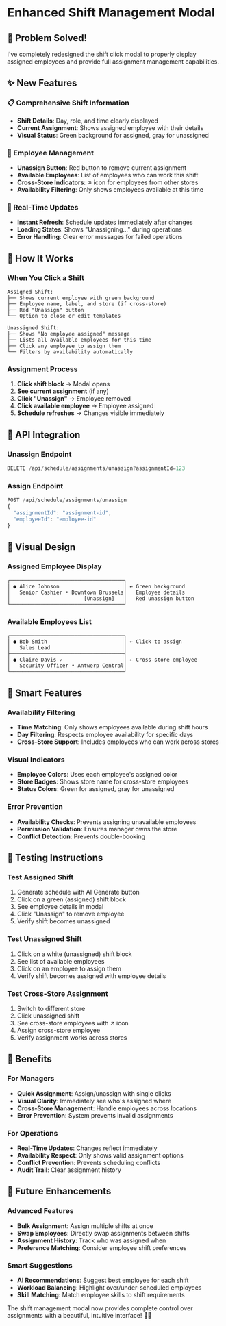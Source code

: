 # Enhanced Shift Management Modal

## 🎉 **Problem Solved!**

I've completely redesigned the shift click modal to properly display assigned employees and provide full assignment management capabilities.

## ✨ **New Features**

### **📋 Comprehensive Shift Information**
- **Shift Details**: Day, role, and time clearly displayed
- **Current Assignment**: Shows assigned employee with their details
- **Visual Status**: Green background for assigned, gray for unassigned

### **👤 Employee Management**
- **Unassign Button**: Red button to remove current assignment
- **Available Employees**: List of employees who can work this shift
- **Cross-Store Indicators**: ↗ icon for employees from other stores
- **Availability Filtering**: Only shows employees available at this time

### **🔄 Real-Time Updates**
- **Instant Refresh**: Schedule updates immediately after changes
- **Loading States**: Shows "Unassigning..." during operations
- **Error Handling**: Clear error messages for failed operations

## 🎯 **How It Works**

### **When You Click a Shift**
```
Assigned Shift:
├── Shows current employee with green background
├── Employee name, label, and store (if cross-store)
├── Red "Unassign" button
└── Option to close or edit templates

Unassigned Shift:
├── Shows "No employee assigned" message
├── Lists all available employees for this time
├── Click any employee to assign them
└── Filters by availability automatically
```

### **Assignment Process**
1. **Click shift block** → Modal opens
2. **See current assignment** (if any)
3. **Click "Unassign"** → Employee removed
4. **Click available employee** → Employee assigned
5. **Schedule refreshes** → Changes visible immediately

## 🚀 **API Integration**

### **Unassign Endpoint**
```typescript
DELETE /api/schedule/assignments/unassign?assignmentId=123
```

### **Assign Endpoint**
```typescript
POST /api/schedule/assignments/unassign
{
  "assignmentId": "assignment-id",
  "employeeId": "employee-id"
}
```

## 🎨 **Visual Design**

### **Assigned Employee Display**
```
┌─────────────────────────────────────┐
│ ● Alice Johnson                     │ ← Green background
│   Senior Cashier • Downtown Brussels│   Employee details
│                        [Unassign]   │   Red unassign button
└─────────────────────────────────────┘
```

### **Available Employees List**
```
┌─────────────────────────────────────┐
│ ● Bob Smith                         │ ← Click to assign
│   Sales Lead                        │
├─────────────────────────────────────┤
│ ● Claire Davis ↗                    │ ← Cross-store employee
│   Security Officer • Antwerp Central│
└─────────────────────────────────────┘
```

## 🔧 **Smart Features**

### **Availability Filtering**
- **Time Matching**: Only shows employees available during shift hours
- **Day Filtering**: Respects employee availability for specific days
- **Cross-Store Support**: Includes employees who can work across stores

### **Visual Indicators**
- **Employee Colors**: Uses each employee's assigned color
- **Store Badges**: Shows store name for cross-store employees
- **Status Colors**: Green for assigned, gray for unassigned

### **Error Prevention**
- **Availability Checks**: Prevents assigning unavailable employees
- **Permission Validation**: Ensures manager owns the store
- **Conflict Detection**: Prevents double-booking

## 🧪 **Testing Instructions**

### **Test Assigned Shift**
1. Generate schedule with AI Generate button
2. Click on a green (assigned) shift block
3. See employee details in modal
4. Click "Unassign" to remove employee
5. Verify shift becomes unassigned

### **Test Unassigned Shift**
1. Click on a white (unassigned) shift block
2. See list of available employees
3. Click on an employee to assign them
4. Verify shift becomes assigned with employee details

### **Test Cross-Store Assignment**
1. Switch to different store
2. Click unassigned shift
3. See cross-store employees with ↗ icon
4. Assign cross-store employee
5. Verify assignment works across stores

## 🎯 **Benefits**

### **For Managers**
- **Quick Assignment**: Assign/unassign with single clicks
- **Visual Clarity**: Immediately see who's assigned where
- **Cross-Store Management**: Handle employees across locations
- **Error Prevention**: System prevents invalid assignments

### **For Operations**
- **Real-Time Updates**: Changes reflect immediately
- **Availability Respect**: Only shows valid assignment options
- **Conflict Prevention**: Prevents scheduling conflicts
- **Audit Trail**: Clear assignment history

## 🔮 **Future Enhancements**

### **Advanced Features**
- **Bulk Assignment**: Assign multiple shifts at once
- **Swap Employees**: Directly swap assignments between shifts
- **Assignment History**: Track who was assigned when
- **Preference Matching**: Consider employee shift preferences

### **Smart Suggestions**
- **AI Recommendations**: Suggest best employee for each shift
- **Workload Balancing**: Highlight over/under-scheduled employees
- **Skill Matching**: Match employee skills to shift requirements

The shift management modal now provides complete control over assignments with a beautiful, intuitive interface! 🎯✨